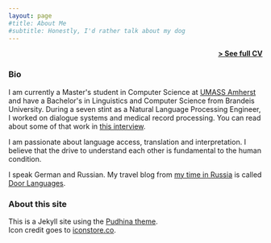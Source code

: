 ```yaml
---
layout: page
#title: About Me
#subtitle: Honestly, I'd rather talk about my dog
---
```


<span style="float: right; "><a href="{{ '/assets/cv.pdf' | prepend: site.baseurl }}"><strong>> See full CV</strong></a> </span>
<br>

### Bio
I am currently a Master's student in Computer Science at <a href="https://www.cics.umass.edu"> UMASS Amherst</a> and have a Bachelor's in Linguistics and Computer Science from Brandeis University. During a seven stint as a Natural Language Processing Engineer, I worked on dialogue systems and medical record processing. You can read about some of that work in <a href="https://www.evicore.com/careers/life-with-us/life-at-qpid-health"> this interview</a>.

I am passionate about language access, translation and interpretation. I believe that the drive to understand each other is fundamental to the human condition. 

I speak German and Russian. My travel blog from <a href="https://www.brandeis.edu/now/2011/may/partridge.html">my time in Russia</a> is called <a href="http://doorlanguages.blogspot.com">Door Languages</a>. 


### About this site
This is a Jekyll site using the <a href="https://github.com/knhash/Pudhina">Pudhina theme</a>. <br>
Icon credit goes to <a href="https://iconstore.co/icons/breakfast-food-icons">iconstore.co</a>.